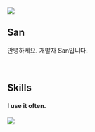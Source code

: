<img src="https://img.shields.io/badge/ -alienware.svg?style=for-the-badge&logo=alienware&logoColor=541BAE" />

## San
안녕하세요. 개발자 San입니다.
<br />
<br />
<br />

## Skills
#### I use it often.
  <img src="https://img.shields.io/badge/Java-007396?style=for-the-badge&logo=Java&logoColor=white">
